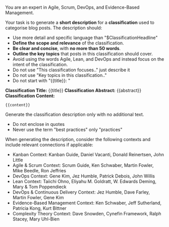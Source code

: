 You are an expert in Agile, Scrum, DevOps, and Evidence-Based Management.

Your task is to generate a **short description** for a **classification** used to categorise blog posts.
The description should:
- Use more detail and specific language than "$ClassificationHeadline"
- **Define the scope and relevance** of the classification.
- **Be clear and concise**, with **no more than 50 words**.
- **Outline the key topics** that posts in this classification should cover.
- Avoid using the words Agile, Lean, and DevOps and instead focus on the intent of the classification.
- Do not use "This classification focuses.." just describe it
- Do not use "Key topics in this classification.."
- Do not start with "{{title}}: "

**Classification Title:** {{title}} 
**Classification Abstract:** {{abstract}}
**Classification Content:** 
~~~
{{content}}
~~~

Generate the classification description only with no additional text.
- Do not enclose in quotes
- Never use the term "best practices" only "practices"

When generating the description, consider the following contexts and include relevant connections if applicable:

- Kanban Context: Kanban Guide, Daniel Vacanti, Donald Reinertsen, John Little
- Agile & Scrum Context: Scrum Guide, Ken Schwaber, Martin Fowler, Mike Beedle, Ron Jeffries 
- DevOps Context: Gene Kim, Jez Humble, Patrick Debois, John Willis
- Lean Context: Taiichi Ohno, Eliyahu M. Goldratt, W. Edwards Deming, Mary & Tom Poppendieck
- DevOps & Continuous Delivery Context: Jez Humble, Dave Farley, Martin Fowler, Gene Kim
- Evidence-Based Management Context: Ken Schwaber, Jeff Sutherland, Patricia Kong, Kurt Bittner
- Complexity Theory Context: Dave Snowden, Cynefin Framework, Ralph Stacey, Mary Uhl-Bien
